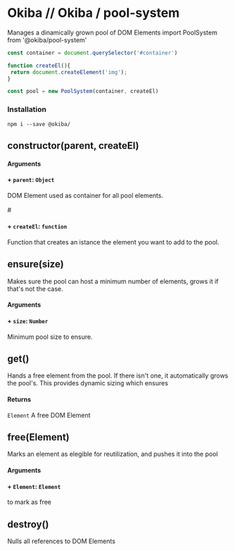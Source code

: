 

# Okiba // Okiba / pool-system
Manages a dinamically grown pool of DOM Elements
import PoolSystem from '@okiba/pool-system'




```javascript
const container = document.querySelector('#container')

function createEl(){
 return document.createElement('img');
}

const pool = new PoolSystem(container, createEl)
```



### Installation
```
npm i --save @okiba/
```




## constructor(parent, createEl)









#### Arguments


#### + `parent`: `Object`

DOM Element used as container for all pool elements.


#　　　　　　　　　
#### + `createEl`: `function`

Function that creates an istance the element you want to add to the pool.






## ensure(size)


Makes sure the pool can host a minimum number of elements,
grows it if that's not the case.







#### Arguments


#### + `size`: `Number`

Minimum pool size to ensure.






## get()


Hands a free element from the pool.
If there isn't one, it automatically grows the pool's.
This provides dynamic sizing which ensures







#### Returns

`Element` A free DOM Element
## free(Element)


Marks an element as elegible for reutilization,
and pushes it into the pool







#### Arguments


#### + `Element`: `Element`

to mark as free






## destroy()


Nulls all references to DOM Elements






